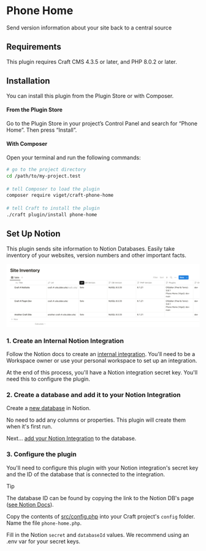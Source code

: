 # Phone Home

Send version information about your site back to a central source

## Requirements

This plugin requires Craft CMS 4.3.5 or later, and PHP 8.0.2 or later.

## Installation

You can install this plugin from the Plugin Store or with Composer.

#### From the Plugin Store

Go to the Plugin Store in your project’s Control Panel and search for “Phone Home”. Then press “Install”.

#### With Composer

Open your terminal and run the following commands:

```bash
# go to the project directory
cd /path/to/my-project.test

# tell Composer to load the plugin
composer require viget/craft-phone-home

# tell Craft to install the plugin
./craft plugin/install phone-home
```

## Set Up Notion

This plugin sends site information to Notion Databases. Easily take inventory of your websites, version numbers and other important facts. 

![Notion Screenshot](docs/notion.png)

### 1. Create an Internal Notion Integration

Follow the Notion docs to create an [internal integration](https://developers.notion.com/docs/getting-started#internal-integrations). You'll need to be a Workspace owner or use your personal workspace to set up an integration.

At the end of this process, you'll have a Notion integration secret key. You'll need this to configure the plugin.

### 2. Create a database and add it to your Notion Integration

Create a [new database](https://www.notion.so/help/guides/creating-a-database) in Notion. 

No need to add any columns or properties. This plugin will create them when it's first run. 

Next... [add your Notion Integration](https://www.notion.so/help/add-and-manage-connections-with-the-api#add-connections-to-pages) to the database.

### 3. Configure the plugin

You'll need to configure this plugin with your Notion integration's secret key and the ID of the database that is connected to the integration.

> [!TIP]  
> The database ID can be found by copying the link to the Notion DB's page ([see Notion Docs](https://developers.notion.com/docs/working-with-databases#adding-pages-to-a-database)).

Copy the contents of [src/config.php](/src/config.php) into your Craft project's `config` folder. Name the file `phone-home.php`.

Fill in the Notion `secret` and `databaseId` values. We recommend using an .env var for your secret keys.